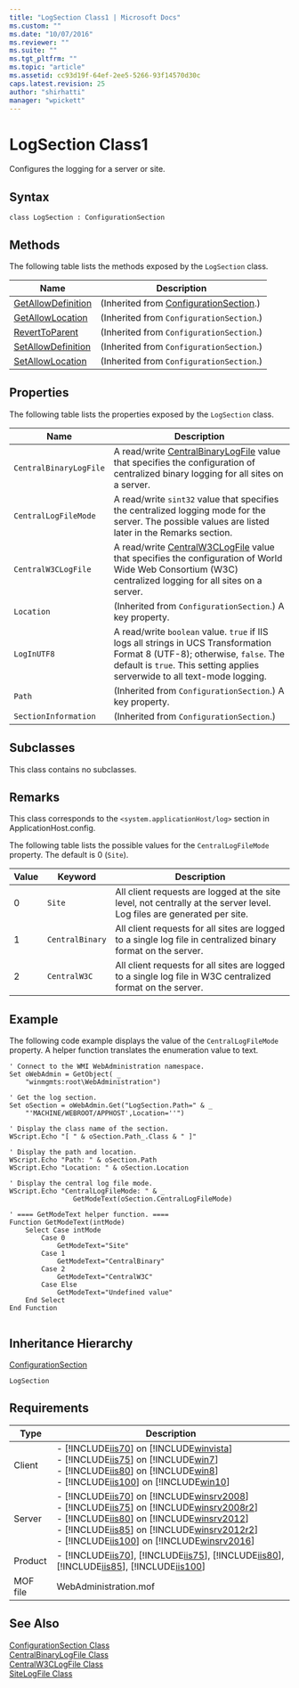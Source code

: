 ```yaml
---
title: "LogSection Class1 | Microsoft Docs"
ms.custom: ""
ms.date: "10/07/2016"
ms.reviewer: ""
ms.suite: ""
ms.tgt_pltfrm: ""
ms.topic: "article"
ms.assetid: cc93d19f-64ef-2ee5-5266-93f14570d30c
caps.latest.revision: 25
author: "shirhatti"
manager: "wpickett"
---
```

# LogSection Class1
Configures the logging for a server or site.  
  
## Syntax  
  
```vbs  
class LogSection : ConfigurationSection  
```  
  
## Methods  
 The following table lists the methods exposed by the `LogSection` class.  
  
|Name|Description|  
|----------|-----------------|  
|[GetAllowDefinition](../wmi-provider/configurationsection-getallowdefinition-method.md)|(Inherited from [ConfigurationSection](../wmi-provider/configurationsection-class.md).)|  
|[GetAllowLocation](../wmi-provider/configurationsection-getallowlocation-method.md)|(Inherited from `ConfigurationSection`.)|  
|[RevertToParent](../wmi-provider/configurationsection-reverttoparent-method.md)|(Inherited from `ConfigurationSection`.)|  
|[SetAllowDefinition](../wmi-provider/configurationsection-setallowdefinition-method.md)|(Inherited from `ConfigurationSection`.)|  
|[SetAllowLocation](../wmi-provider/configurationsection-setallowlocation-method.md)|(Inherited from `ConfigurationSection`.)|  
  
## Properties  
 The following table lists the properties exposed by the `LogSection` class.  
  
|Name|Description|  
|----------|-----------------|  
|`CentralBinaryLogFile`|A read/write [CentralBinaryLogFile](../wmi-provider/centralbinarylogfile-class.md) value that specifies the configuration of centralized binary logging for all sites on a server.|  
|`CentralLogFileMode`|A read/write `sint32` value that specifies the centralized logging mode for the server. The possible values are listed later in the Remarks section.|  
|`CentralW3CLogFile`|A read/write [CentralW3CLogFile](../wmi-provider/centralw3clogfile-class.md) value that specifies the configuration of World Wide Web Consortium (W3C) centralized logging for all sites on a server.|  
|`Location`|(Inherited from `ConfigurationSection`.) A key property.|  
|`LogInUTF8`|A read/write `boolean` value. `true` if IIS logs all strings in UCS Transformation Format 8 (UTF-8); otherwise, `false`. The default is `true`. This setting applies serverwide to all text-mode logging.|  
|`Path`|(Inherited from `ConfigurationSection`.) A key property.|  
|`SectionInformation`|(Inherited from `ConfigurationSection`.)|  
  
## Subclasses  
 This class contains no subclasses.  
  
## Remarks  
 This class corresponds to the `<system.applicationHost/log>` section in ApplicationHost.config.  
  
 The following table lists the possible values for the `CentralLogFileMode` property. The default is 0 (`Site`).  
  
|Value|Keyword|Description|  
|-----------|-------------|-----------------|  
|0|`Site`|All client requests are logged at the site level, not centrally at the server level. Log files are generated per site.|  
|1|`CentralBinary`|All client requests for all sites are logged to a single log file in centralized binary format on the server.|  
|2|`CentralW3C`|All client requests for all sites are logged to a single log file in W3C centralized format on the server.|  
  
## Example  
 The following code example displays the value of the `CentralLogFileMode` property. A helper function translates the enumeration value to text.  
  
```  
' Connect to the WMI WebAdministration namespace.  
Set oWebAdmin = GetObject( _  
    "winmgmts:root\WebAdministration")  
  
' Get the log section.  
Set oSection = oWebAdmin.Get("LogSection.Path=" & _  
    "'MACHINE/WEBROOT/APPHOST',Location=''")  
  
' Display the class name of the section.  
WScript.Echo "[ " & oSection.Path_.Class & " ]"  
  
' Display the path and location.  
WScript.Echo "Path: " & oSection.Path  
WScript.Echo "Location: " & oSection.Location  
  
' Display the central log file mode.  
WScript.Echo "CentralLogFileMode: " & _  
                GetModeText(oSection.CentralLogFileMode)  
  
' ==== GetModeText helper function. ====  
Function GetModeText(intMode)  
    Select Case intMode  
        Case 0  
            GetModeText="Site"  
        Case 1  
            GetModeText="CentralBinary"  
        Case 2  
            GetModeText="CentralW3C"  
        Case Else  
            GetModeText="Undefined value"  
    End Select  
End Function  
  
```  
  
## Inheritance Hierarchy  
 [ConfigurationSection](../wmi-provider/configurationsection-class.md)  
  
 `LogSection`  
  
## Requirements  
  
|Type|Description|  
|----------|-----------------|  
|Client|-   [!INCLUDE[iis70](../wmi-provider/includes/iis70-md.md)] on [!INCLUDE[winvista](../wmi-provider/includes/winvista-md.md)]<br />-   [!INCLUDE[iis75](../wmi-provider/includes/iis75-md.md)] on [!INCLUDE[win7](../wmi-provider/includes/win7-md.md)]<br />-   [!INCLUDE[iis80](../wmi-provider/includes/iis80-md.md)] on [!INCLUDE[win8](../wmi-provider/includes/win8-md.md)]<br />-   [!INCLUDE[iis100](../wmi-provider/includes/iis100-md.md)] on [!INCLUDE[win10](../wmi-provider/includes/win10-md.md)]|  
|Server|-   [!INCLUDE[iis70](../wmi-provider/includes/iis70-md.md)] on [!INCLUDE[winsrv2008](../wmi-provider/includes/winsrv2008-md.md)]<br />-   [!INCLUDE[iis75](../wmi-provider/includes/iis75-md.md)] on [!INCLUDE[winsrv2008r2](../wmi-provider/includes/winsrv2008r2-md.md)]<br />-   [!INCLUDE[iis80](../wmi-provider/includes/iis80-md.md)] on [!INCLUDE[winsrv2012](../wmi-provider/includes/winsrv2012-md.md)]<br />-   [!INCLUDE[iis85](../wmi-provider/includes/iis85-md.md)] on [!INCLUDE[winsrv2012r2](../wmi-provider/includes/winsrv2012r2-md.md)]<br />-   [!INCLUDE[iis100](../wmi-provider/includes/iis100-md.md)] on [!INCLUDE[winsrv2016](../wmi-provider/includes/winsrv2016-md.md)]|  
|Product|-   [!INCLUDE[iis70](../wmi-provider/includes/iis70-md.md)], [!INCLUDE[iis75](../wmi-provider/includes/iis75-md.md)], [!INCLUDE[iis80](../wmi-provider/includes/iis80-md.md)], [!INCLUDE[iis85](../wmi-provider/includes/iis85-md.md)], [!INCLUDE[iis100](../wmi-provider/includes/iis100-md.md)]|  
|MOF file|WebAdministration.mof|  
  
## See Also  
 [ConfigurationSection Class](../wmi-provider/configurationsection-class.md)   
 [CentralBinaryLogFile Class](../wmi-provider/centralbinarylogfile-class.md)   
 [CentralW3CLogFile Class](../wmi-provider/centralw3clogfile-class.md)   
 [SiteLogFile Class](../wmi-provider/sitelogfile-class.md)